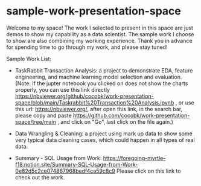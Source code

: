 # sample-work-presentation-space
 Welcome to my space! The work I selected to present in this space are just demos to show my capability as a data scientist. The sample work I choose to show are also combining my working experience. 
 Thank you in advance for spending time to go through my work, and please stay tuned!
 
 Sample Work List:
 
 - TaskRabbit Transaction Analysis: a project to demonstrate EDA, feature engineering, and machine learning model selection and evaluation.
 (Note: If the jupter notebook you clicked on does not show the charts properly, you can use this link directly https://nbviewer.org/github/cocobk/work-presentation-space/blob/main/Taskrabbit%20Transaction%20Analysis.ipynb , or use this url: https://nbviewer.org/, after open this link, in the search bar, please copy and paste https://github.com/cocobk/work-presentation-space/tree/main , and click on "Go", last
click on the file again.)

 - Data Wrangling & Cleaning: a project using mark up data to show some very typical data cleaning cases, which could happen in all types of real data.

 - Summary - SQL Usage from Work: https://foregoing-myrtle-f18.notion.site/Summary-SQL-Usage-from-Work-0e82d5c2ce074867968bedf4ca59c8c9
   Please click on this link to check out the work.                                                                                                                         
